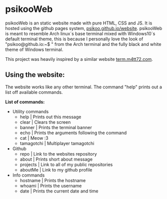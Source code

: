 
# psikooWeb

psikooWeb is an static website made with pure HTML, CSS and JS. It is hosted using the github pages system, [psikoo.github.io/website](https://psikoo.github.io/website/). psikooWeb is meant to resemble Arch linux´s base terminal mixed with Windows10´s default terminal theme, this is because I personally love the look of "psikoo[]()@github.io:~$ " from the Arch terminal and the fully black and white theme of Windows terminal.

This project was heavily inspired by a similar website [term.m4tt72.com](https://term.m4tt72.com/).

## Using the website:

The website works like any other terminal. The command "help" prints out a list off available commands.

**List of commands:**

- Utility commands
    - help          | Prints out this message
    - clear         | Clears the screen
    - banner        | Prints the terminal banner
    - echo          | Prints the arguments following the command
    - cat           | Meow :3
    - tamagotchi    | Multiplayer tamagotchi
- Github
    - repo          | Link to the websites repository
    - about         | Prints short about message
    - projects      | Link to all of my public repositories
    - aboutMe       | Link to my github profile
- Info commands     
    - hostname      | Prints the hostname
    - whoami        | Prints the username
    - date          | Prints the current date and time
